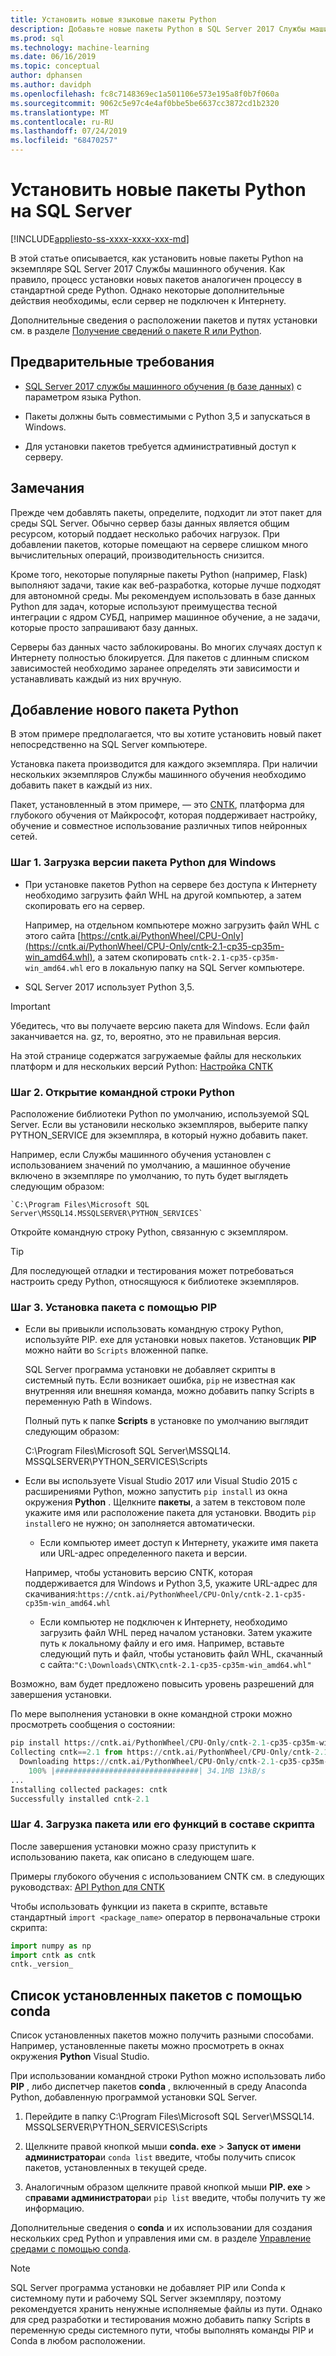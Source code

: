 ```yaml
---
title: Установить новые языковые пакеты Python
description: Добавьте новые пакеты Python в SQL Server 2017 Службы машинного обучения (в базе данных) и Machine Learning Server (автономный).
ms.prod: sql
ms.technology: machine-learning
ms.date: 06/16/2019
ms.topic: conceptual
author: dphansen
ms.author: davidph
ms.openlocfilehash: fc8c7148369ec1a501106e573e195a8f0b7f060a
ms.sourcegitcommit: 9062c5e97c4e4af0bbe5be6637cc3872cd1b2320
ms.translationtype: MT
ms.contentlocale: ru-RU
ms.lasthandoff: 07/24/2019
ms.locfileid: "68470257"
---
```

# <a name="install-new-python-packages-on-sql-server"></a>Установить новые пакеты Python на SQL Server
[!INCLUDE[appliesto-ss-xxxx-xxxx-xxx-md](../../includes/appliesto-ss-xxxx-xxxx-xxx-md.md)]

В этой статье описывается, как установить новые пакеты Python на экземпляре SQL Server 2017 Службы машинного обучения. Как правило, процесс установки новых пакетов аналогичен процессу в стандартной среде Python. Однако некоторые дополнительные действия необходимы, если сервер не подключен к Интернету.

Дополнительные сведения о расположении пакетов и путях установки см. в разделе [Получение сведений о пакете R или Python](../package-management/installed-package-information.md).

## <a name="prerequisites"></a>Предварительные требования

+ [SQL Server 2017 службы машинного обучения (в базе данных)](../install/sql-machine-learning-services-windows-install.md) с параметром языка Python. 

+ Пакеты должны быть совместимыми с Python 3,5 и запускаться в Windows. 

+ Для установки пакетов требуется административный доступ к серверу.

## <a name="considerations"></a>Замечания

Прежде чем добавлять пакеты, определите, подходит ли этот пакет для среды SQL Server. Обычно сервер базы данных является общим ресурсом, который поддает несколько рабочих нагрузок. При добавлении пакетов, которые помещают на сервере слишком много вычислительных операций, производительность снизится. 

Кроме того, некоторые популярные пакеты Python (например, Flask) выполняют задачи, такие как веб-разработка, которые лучше подходят для автономной среды. Мы рекомендуем использовать в базе данных Python для задач, которые используют преимущества тесной интеграции с ядром СУБД, например машинное обучение, а не задачи, которые просто запрашивают базу данных.

Серверы баз данных часто заблокированы. Во многих случаях доступ к Интернету полностью блокируется. Для пакетов с длинным списком зависимостей необходимо заранее определять эти зависимости и устанавливать каждый из них вручную.

## <a name="add-a-new-python-package"></a>Добавление нового пакета Python

В этом примере предполагается, что вы хотите установить новый пакет непосредственно на SQL Server компьютере.

Установка пакета производится для каждого экземпляра. При наличии нескольких экземпляров Службы машинного обучения необходимо добавить пакет в каждый из них.

Пакет, установленный в этом примере, — это [CNTK](https://docs.microsoft.com/cognitive-toolkit/), платформа для глубокого обучения от Майкрософт, которая поддерживает настройку, обучение и совместное использование различных типов нейронных сетей.

### <a name="step-1-download-the-windows-version-of-the-python-package"></a>Шаг 1. Загрузка версии пакета Python для Windows

+ При установке пакетов Python на сервере без доступа к Интернету необходимо загрузить файл WHL на другой компьютер, а затем скопировать его на сервер.

    Например, на отдельном компьютере можно загрузить файл WHL с этого сайта [https://cntk.ai/PythonWheel/CPU-Only](https://cntk.ai/PythonWheel/CPU-Only/cntk-2.1-cp35-cp35m-win_amd64.whl), а затем скопировать `cntk-2.1-cp35-cp35m-win_amd64.whl` его в локальную папку на SQL Server компьютере.

+ SQL Server 2017 использует Python 3,5. 

> [!IMPORTANT]
> Убедитесь, что вы получаете версию пакета для Windows. Если файл заканчивается на. gz, то, вероятно, это не правильная версия.

На этой странице содержатся загружаемые файлы для нескольких платформ и для нескольких версий Python: [Настройка CNTK](https://docs.microsoft.com/cognitive-toolkit/Setup-CNTK-on-your-machine)

### <a name="step-2-open-a-python-command-prompt"></a>Шаг 2. Открытие командной строки Python

Расположение библиотеки Python по умолчанию, используемой SQL Server. Если вы установили несколько экземпляров, выберите папку PYTHON_SERVICE для экземпляра, в который нужно добавить пакет.

Например, если Службы машинного обучения установлен с использованием значений по умолчанию, а машинное обучение включено в экземпляре по умолчанию, то путь будет выглядеть следующим образом:

    `C:\Program Files\Microsoft SQL Server\MSSQL14.MSSQLSERVER\PYTHON_SERVICES`

Откройте командную строку Python, связанную с экземпляром.

> [!TIP]
> Для последующей отладки и тестирования может потребоваться настроить среду Python, относящуюся к библиотеке экземпляров.

### <a name="step-3-install-the-package-using-pip"></a>Шаг 3. Установка пакета с помощью PIP

+ Если вы привыкли использовать командную строку Python, используйте PIP. exe для установки новых пакетов. Установщик **PIP** можно найти во `Scripts` вложенной папке. 

  SQL Server программа установки не добавляет скрипты в системный путь. Если возникает ошибка, `pip` не известная как внутренняя или внешняя команда, можно добавить папку Scripts в переменную Path в Windows.

  Полный путь к папке **Scripts** в установке по умолчанию выглядит следующим образом:

    C:\Program Files\Microsoft SQL Server\MSSQL14. MSSQLSERVER\PYTHON_SERVICES\Scripts

+ Если вы используете Visual Studio 2017 или Visual Studio 2015 с расширениями Python, можно запустить `pip install` из окна окружения **Python** . Щелкните **пакеты**, а затем в текстовом поле укажите имя или расположение пакета для установки. Вводить `pip install`его не нужно; он заполняется автоматически. 

    - Если компьютер имеет доступ к Интернету, укажите имя пакета или URL-адрес определенного пакета и версии. 
    
    Например, чтобы установить версию CNTK, которая поддерживается для Windows и Python 3,5, укажите URL-адрес для скачивания:`https://cntk.ai/PythonWheel/CPU-Only/cntk-2.1-cp35-cp35m-win_amd64.whl`

    - Если компьютер не подключен к Интернету, необходимо загрузить файл WHL перед началом установки. Затем укажите путь к локальному файлу и его имя. Например, вставьте следующий путь и файл, чтобы установить файл WHL, скачанный с сайта:`"C:\Downloads\CNTK\cntk-2.1-cp35-cp35m-win_amd64.whl"`

Возможно, вам будет предложено повысить уровень разрешений для завершения установки.

По мере выполнения установки в окне командной строки можно просмотреть сообщения о состоянии:

```python
pip install https://cntk.ai/PythonWheel/CPU-Only/cntk-2.1-cp35-cp35m-win_amd64.whl
Collecting cntk==2.1 from https://cntk.ai/PythonWheel/CPU-Only/cntk-2.1-cp35-cp35m-win_amd64.whl
  Downloading https://cntk.ai/PythonWheel/CPU-Only/cntk-2.1-cp35-cp35m-win_amd64.whl (34.1MB)
    100% |################################| 34.1MB 13kB/s
...
Installing collected packages: cntk
Successfully installed cntk-2.1
```


### <a name="step-4-load-the-package-or-its-functions-as-part-of-your-script"></a>Шаг 4. Загрузка пакета или его функций в составе скрипта

После завершения установки можно сразу приступить к использованию пакета, как описано в следующем шаге.

Примеры глубокого обучения с использованием CNTK см. в следующих руководствах: [API Python для CNTK](https://cntk.ai/pythondocs/tutorials.html)

Чтобы использовать функции из пакета в скрипте, вставьте стандартный `import <package_name>` оператор в первоначальные строки скрипта:

```python
import numpy as np
import cntk as cntk
cntk._version_
```

## <a name="list-installed-packages-using-conda"></a>Список установленных пакетов с помощью conda

Список установленных пакетов можно получить разными способами. Например, установленные пакеты можно просмотреть в окнах окружения **Python** Visual Studio.

При использовании командной строки Python можно использовать либо **PIP** , либо диспетчер пакетов **conda** , включенный в среду Anaconda Python, добавленную программой установки SQL Server.

1. Перейдите в папку C:\Program Files\Microsoft SQL Server\MSSQL14. MSSQLSERVER\PYTHON_SERVICES\Scripts

1. Щелкните правой кнопкой мыши **conda. exe** > **Запуск от имени администратора**и `conda list` введите, чтобы получить список пакетов, установленных в текущей среде.

1. Аналогичным образом щелкните правой кнопкой мыши **PIP. exe** > с**правами администратора**и `pip list` введите, чтобы получить ту же информацию. 

Дополнительные сведения о **conda** и их использовании для создания нескольких сред Python и управления ими см. в разделе [Управление средами с помощью conda](https://conda.io/docs/user-guide/tasks/manage-environments.html).

> [!Note]
> SQL Server программа установки не добавляет PIP или Conda к системному пути и рабочему SQL Server экземпляру, поэтому рекомендуется хранить ненужные исполняемые файлы из пути. Однако для сред разработки и тестирования можно добавить папку Scripts в переменную среды системного пути, чтобы выполнять команды PIP и Conda в любом расположении.
